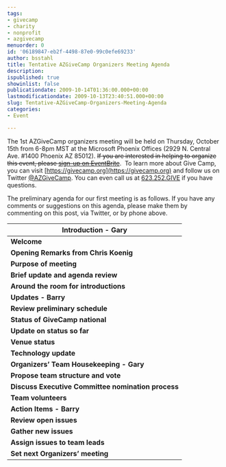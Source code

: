 ```yaml
---
tags:
- givecamp
- charity
- nonprofit
- azgivecamp
menuorder: 0
id: '06189847-eb2f-4498-87e0-99c0efe69233'
author: bsstahl
title: Tentative AZGiveCamp Organizers Meeting Agenda
description: 
ispublished: true
showinlist: false
publicationdate: 2009-10-14T01:36:00.000+00:00
lastmodificationdate: 2009-10-13T23:40:51.000+00:00
slug: Tentative-AZGiveCamp-Organizers-Meeting-Agenda
categories:
- Event

---
```

The 1st AZGiveCamp organizers meeting will be held on Thursday, October 15th from 6-8pm MST at the Microsoft Phoenix Offices (2929 N. Central Ave. #1400 Phoenix AZ 85012). <del>If you are interested in helping to organize this event, please [sign-up on EventBrite](https://www.eventbrite.com/)</del>.  To learn more about Give Camp, you can visit [https://givecamp.org](https://givecamp.org) and follow us on Twitter [@AZGiveCamp](http://www.twitter.com/azgivecamp). You can even call us at [623.252.GIVE](tel:6232524483) if you have questions.

The preliminary agenda for our first meeting is as follows. If you have any comments or suggestions on this agenda, please make them by commenting on this post, via Twitter, or by phone above.


| **Introduction - Gary** |
| --- |
| **Welcome** | Call-to-order, welcome & introduce Chris Koenig |
| **Opening Remarks from Chris Koenig** | Brief introduction to GiveCamp and call-to-action. |
| **Purpose of meeting** | Let everyone know why we are here |
| **Brief update and agenda review** | Give brief update on where we are, and review the agenda |
| **Around the room for introductions** | Who are you? What were you hoping to bring to GiveCamp?  |
| **Updates - Barry** |
| **Review preliminary schedule** | We are targeting February for the event, but we need to develop a more detailed schedule.  |
| **Status of GiveCamp national** | Review of GiveCamp national, and what they have going on. Make everyone is aware of the regular conference call, legal structure, etc. |
| **Update on status so far** | Review the work already accomplished including known sponsors (Microsoft, etc), proposed standards, and relationships with other  Camps. |
| **Venue status** | Review why we think venue is such a big deal, and where we stand. |
| **Technology update** | Review where we are on azgivecamp.org, etc. |
| **Organizers’ Team Housekeeping - Gary** |
| **Propose team structure and vote** | Review proposed team structure and open for discussion, better ideas, and settle on what we want to do. |
| **Discuss Executive Committee nomination process** | Solicit volunteers via email and produce ballot for next meeting. |
| **Team volunteers** | Get volunteers for teams. |
| **Action Items - Barry** |
| **Review open issues** | Share the list of open issues. |
| **Gather new issues** | Solicit new issues.  |
| **Assign issues to team leads** | Assign the issues we can to the team leads. |
| **Set next Organizers’ meeting** | Set date/time for next Organizers’ meeting. Encourage team leads to set their own meetings and keep the Organizers Team updated. |